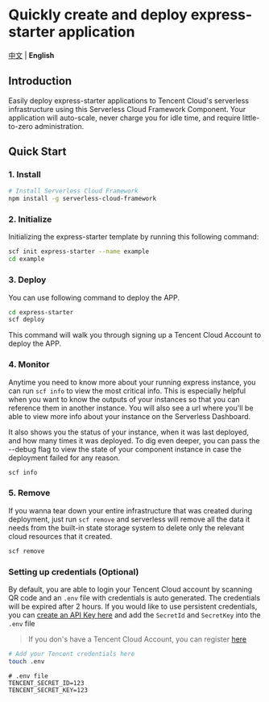 # Quickly create and deploy express-starter application

[中文](./README.md) | **English**

## Introduction

Easily deploy express-starter applications to Tencent Cloud's serverless infrastructure using this Serverless Cloud Framework Component.
Your application will auto-scale, never charge you for idle time, and require little-to-zero administration.

## Quick Start

### 1. Install

```bash
# Install Serverless Cloud Framework
npm install -g serverless-cloud-framework
```

### 2. Initialize

Initializing the express-starter template by running this following command:

```bash
scf init express-starter --name example
cd example
```

### 3. Deploy

You can use following command to deploy the APP.

```bash
cd express-starter
scf deploy
```

This command will walk you through signing up a Tencent Cloud Account to deploy the APP.

### 4. Monitor

Anytime you need to know more about your running express instance, you can run `scf info` to view the most critical info.
This is especially helpful when you want to know the outputs of your instances so that you can reference them in another instance.
You will also see a url where you'll be able to view more info about your instance on the Serverless Dashboard.

It also shows you the status of your instance, when it was last deployed, and how many times it was deployed.
To dig even deeper, you can pass the --debug flag to view the state of your component instance in case the deployment failed for any reason.

```bash
scf info
```

### 5. Remove

If you wanna tear down your entire infrastructure that was created during deployment,
just run `scf remove` and serverless will remove all the data it needs from the built-in state storage system to delete only the relevant cloud resources that it created.

```bash
scf remove
```

### Setting up credentials (Optional)

By default, you are able to login your Tencent Cloud account by scanning QR code and an `.env` file with credentials is auto generated.
The credentials will be expired after 2 hours.
If you would like to use persistent credentials,
you can [create an API Key here](https://console.cloud.tencent.com/cam/capi) and add the `SecretId` and `SecretKey` into the `.env` file

> If you don's have a Tencent Cloud Account, you can register [here](https://cloud.tencent.com/register)

```bash
# Add your Tencent credentials here
touch .env
```

```
# .env file
TENCENT_SECRET_ID=123
TENCENT_SECRET_KEY=123
```
